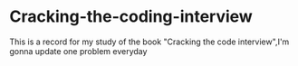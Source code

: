 # Cracking-the-coding-interview
This is a record for my study of the book "Cracking the code interview",I'm gonna update one problem everyday

